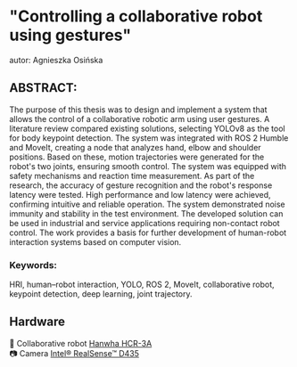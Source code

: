 # "Controlling a collaborative robot using gestures"
autor: Agnieszka Osińska

## ABSTRACT:
The purpose of this thesis was to design and implement a system that allows the control of a collaborative robotic arm using user gestures. A literature review compared existing solutions, selecting YOLOv8 as the tool for body keypoint detection. The system was integrated with ROS 2 Humble and MoveIt, creating a node that analyzes hand, elbow and shoulder positions. Based on these, motion trajectories were generated for the robot's two joints, ensuring smooth control. The system was equipped with safety mechanisms and reaction time measurement. As part of the research, the accuracy of gesture recognition and the robot's response latency were tested. High performance and low latency were achieved, confirming intuitive and reliable operation. The system demonstrated noise immunity and stability in the test environment. The developed solution can be used in industrial and service applications requiring non-contact robot control. The work provides a basis for further development of human-robot interaction systems based on computer vision.
### Keywords:
HRI, human–robot interaction, YOLO, ROS 2, MoveIt, collaborative robot, keypoint detection, deep learning, joint trajectory.

## Hardware
🦾 Collaborative robot [Hanwha HCR-3A](https://www.hycobot.com/hcr-3) <br />
📷 Camera [Intel® RealSense™ D435](https://www.intelrealsense.com/depth-camera-d435/)<br />

